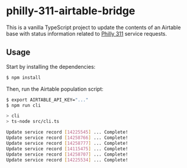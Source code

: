 # philly-311-airtable-bridge

This is a vanilla TypeScript project to update the contents of an Airtable base with status information related to [Philly 311](https://www.phila.gov/services/property-lots-housing/track-a-service-request-with-311/) service requests.

## Usage

Start by installing the dependencies:

```bash
$ npm install
```

Then, run the Airtable population script:

```bash
$ export AIRTABLE_API_KEY="..."
$ npm run cli

> cli
> ts-node src/cli.ts

Update service record [14225545] ... Complete!
Update service record [14258766] ... Complete!
Update service record [14258777] ... Complete!
Update service record [14115475] ... Complete!
Update service record [14258707] ... Complete!
Update service record [14225534] ... Complete!
```
